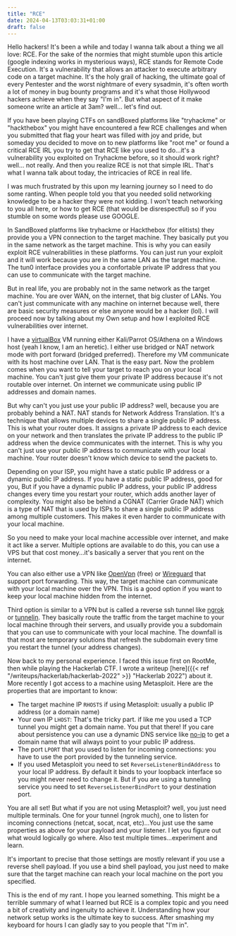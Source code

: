 ```yaml
---
title: "RCE"
date: 2024-04-13T03:03:31+01:00
draft: false
---
```


Hello hackers! It's been a while and today I wanna talk about a thing we all love: RCE.
For the sake of the normies that might stumble upon this article (google indexing works in mysterious ways),
RCE stands for Remote Code Execution. It's a vulnerability that allows an attacker to execute arbitrary code on a target machine. It's the holy grail of hacking, the ultimate goal of every Pentester and the worst nightmare of every sysadmin, it's often worth a lot of money in bug bounty programs and it's what those Hollywood hackers achieve when they say "I'm in". But what aspect of it make someone write an article at 3am? well... let's find out.

If you have been playing CTFs on sandBoxed platforms like "tryhackme" or "hackthebox" you might have encountered a few RCE challenges and when you submitted that flag your heart was filled with joy and pride, but someday you decided to move on to new platforms like "root me" or found a critical RCE IRL you try to get that RCE like you used to do...it's a vulnerability you exploited on Tryhackme before, so it should work right? well... not really. And then you realize RCE is not that simple IRL. That's what I wanna talk about today, the intricacies of RCE in real life.

I was much frustrated by this upon my learning journey so I need to do some ranting. When people told you that you needed solid networking knowledge to be a hacker they were not kidding. I won't teach networking to you all here, or how to get RCE (that would be disrespectful) so if you stumble on some words please use GOOGLE.

In SandBoxed platforms like tryhackme or Hackthebox (for elitists) they provide you a VPN connection to the target machine. They basically put you in the same network as the target machine. This is why you can easily exploit RCE vulnerabilities in these platforms. You can just run your exploit and it will work because you are in the same LAN as the target machine. The tun0 interface provides you a confortable private IP address that you can use to communicate with the target machine.

But in real life, you are probably not in the same network as the target machine. You are over WAN, on the internet, that big cluster of LANs. You can't just communicate with any machine on internet because well, there are basic security measures or else anyone would be a hacker (lol). I will proceed now by talking about my Own setup and how I exploited RCE vulnerabilities over internet.

I have a [virtualBox](https://www.virtualbox.org/) VM running either Kali/Parrot OS/Athena on a Windows host (yeah I know, I am an heretic).
I either use bridged or NAT network mode with port forward (bridged preferred). Therefore my VM communicate
with its host machine over LAN. That is the easy part. Now the problem comes when you want to tell your target to reach you on your local machine. You can't just give them your private IP address because it's not routable over internet. On internet we communicate using public IP addresses and domain names.

But why can't you just use your public IP address? well, because you are probably behind a NAT. NAT stands for Network Address Translation. It's a technique that allows multiple devices to share a single public IP address. This is what your router does. It assigns a private IP address to each device on your network and then translates the private IP address to the public IP address when the device communicates with the internet. This is why you can't just use your public IP address to communicate with your local machine. Your router doesn't know which device to send the packets to.

Depending on your ISP, you might have a static public IP address or a dynamic public IP address. If you have a static public IP address, good for you, But if you have a dynamic public IP address, your public IP address changes every time you restart your router, which adds another layer of complexity. You might also be behind a CGNAT (Carrier Grade NAT) which is a type of NAT that is used by ISPs to share a single public IP address among multiple customers. This makes it even harder to communicate with your local machine.

So you need to make your local machine accessible over internet, and make it act like a server.
Multiple options are available to do this, you can use a VPS but that cost money...it's basically a server that you rent on the internet.

You can also either use a VPN like [OpenVpn](https://openvpn.net/) (free) or [Wireguard](https://www.wireguard.com/) that support port forwarding. This way, the target machine can communicate with your local machine over the VPN. This is a good option if you want to keep your local machine hidden from the internet.

Third option is similar to a VPN but is called a reverse ssh tunnel
like [ngrok](https://ngrok.com/) or [tunnelin](https://app.tunnelin.com/). They basically route the traffic from the target machine to your local machine through their servers, and
usually provide you a subdomain that you can use to communicate with your local machine. The downfall is that most are temporary solutions that refresh the subdomain every time you restart the tunnel (your address changes).

Now back to my personal experience. I faced this issue first on RootMe, then while playing the Hackerlab CTF. I wrote a writeup [here]({{< ref "/writeups/hackerlab/hackerlab-2022" >}} "Hackerlab 2022") about it. More recently I got access to a machine using Metasploit. Here are the properties that are important to know:

- The target machine IP `RHOSTS` if using Metasploit: usually a public IP address (or a domain name)
- Your own IP `LHOST`: That's the tricky part. if like me you used a TCP tunnel you might get a domain name. You put that there! If you care about persistence you can use a dynamic DNS service like [no-ip](https://www.noip.com/) to get a domain name that will always point to your public IP address.
- The port `LPORT` that you used to listen for incoming connections: you have to use the port provided by the tunneling service.
- If you used Metasploit you need to set `ReverseListenerBindAddress` to your local IP address. By default it binds to your loopback interface so you might never need to change it. But if you are using a tunneling service you need to set `ReverseListenerBindPort` to your destination port.

You are all set! But what if you are not using Metasploit? well, you just need multiple terminals. One for your tunnel (ngrok much), one to listen for incoming connections (netcat, socat, ncat, etc)...You just use the same properties as above for your payload and your listener. I let you figure out what would logically go where. Also test multiple times...experiment and learn.

It's important to precise that those settings are mostly relevant if you use a reverse shell payload. If you use a bind shell payload, you  just need to make sure that the target machine can reach your local machine on the port you specified.

This is the end of my rant. I hope you learned something. This might be a terrible summary of what I learned but RCE is a complex topic and you need a bit of creativity and ingenuity to achieve it. Understanding how your network setup works is the ultimate key to success. After smashing my keyboard for hours I can gladly say to you people that "I'm in".

